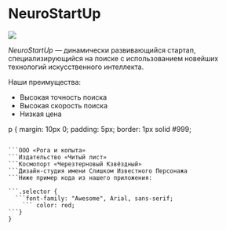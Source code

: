 # NeuroStartUp

![](https://netology-code.github.io/git-homeworks/introduction/assets/logo.png)

*NeuroStartUp* — динамически развивающийся стартап, специализирующийся на поиске с использованием 
 новейших технологий искусственного интеллекта.

Наши преимущества:
* Высокая точность поиска
* Высокая скорость поиска
* Низкая цена

p {
    margin: 10px 0;
    padding: 5px;
    border: 1px solid #999;
  ``` Мы на столько крутые, что уже успели поработать со следующими команиями:

  ```ООО «Рога и копыта»
  ```Издательство «Читый лист»
  ```Космопорт «Черезтерновый Кзвёздный»
  ```Дизайн-студия имени Слишком Известного Персонажа
  ```Ниже пример кода из нашего приложения:

  ```.selector {
    ```font-family: "Awesome", Arial, sans-serif;
      ``` color: red;
  ```}
}


